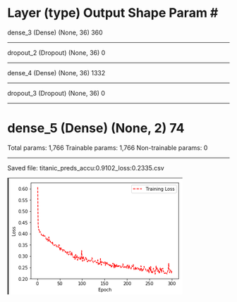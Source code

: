 Layer (type)                 Output Shape              Param #   
=================================================================
dense_3 (Dense)              (None, 36)                360       
_________________________________________________________________
dropout_2 (Dropout)          (None, 36)                0         
_________________________________________________________________
dense_4 (Dense)              (None, 36)                1332      
_________________________________________________________________
dropout_3 (Dropout)          (None, 36)                0         
_________________________________________________________________
dense_5 (Dense)              (None, 2)                 74        
=================================================================
Total params: 1,766
Trainable params: 1,766
Non-trainable params: 0
_________________________________________________________________
Saved file: titanic_preds_accu:0.9102_loss:0.2335.csv



![alt text](https://github.com/arpytanshu/ML-models/blob/master/TITANIC/Screenshot%20from%202018-11-03%2013-07-37.png)
